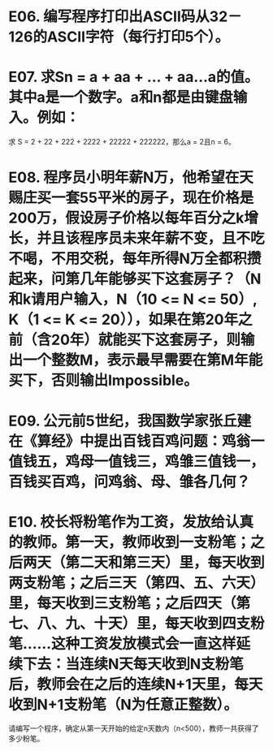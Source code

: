 # E06.	编写程序打印出ASCII码从32－126的ASCII字符（每行打印5个）。
# E07.	求Sn = a + aa + ... + aa...a的值。其中a是一个数字。a和n都是由键盘输入。例如：
求  S = 2 + 22 + 222 + 2222 + 22222 + 222222，那么a = 2且n = 6。
# E08.	程序员小明年薪N万，他希望在天赐庄买一套55平米的房子，现在价格是200万，假设房子价格以每年百分之k增长，并且该程序员未来年薪不变，且不吃不喝，不用交税，每年所得N万全都积攒起来，问第几年能够买下这套房子？（N和k请用户输入，N（10 <= N <= 50）, K（1 <= K <= 20）），如果在第20年之前（含20年）就能买下这套房子，则输出一个整数M，表示最早需要在第M年能买下，否则输出Impossible。
# E09.	公元前5世纪，我国数学家张丘建在《算经》中提出百钱百鸡问题：鸡翁一值钱五，鸡母一值钱三，鸡雏三值钱一，百钱买百鸡，问鸡翁、母、雏各几何？
# E10.	校长将粉笔作为工资，发放给认真的教师。第一天，教师收到一支粉笔；之后两天（第二天和第三天）里，每天收到两支粉笔；之后三天（第四、五、六天）里，每天收到三支粉笔；之后四天（第七、八、九、十天）里，每天收到四支粉笔……这种工资发放模式会一直这样延续下去：当连续N天每天收到N支粉笔后，教师会在之后的连续N+1天里，每天收到N+1支粉笔（N为任意正整数）。
请编写一个程序，确定从第一天开始的给定n天数内（n<500），教师一共获得了多少粉笔。
